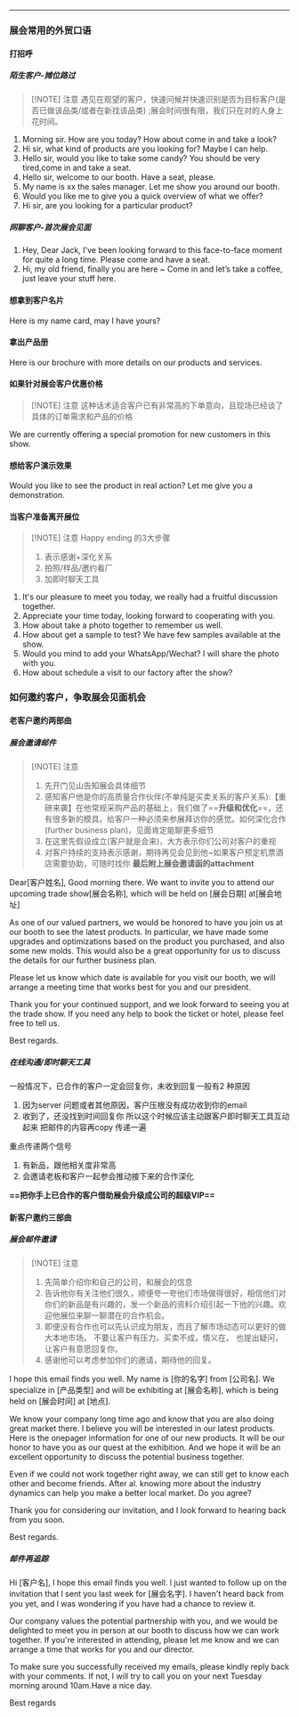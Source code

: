 
---

### 展会常用的外贸口语

#### 打招呼

##### 陌生客户-摊位路过

>[!NOTE] 注意
>遇见在观望的客户，快速问候并快速识别是否为目标客户(是否已做该品类/或者在新找该品类) ;展会时间很有限，我们只在对的人身上花时间。

1. Morning sir. How are you today? How about come in and take a look?
2. Hi sir, what kind of products are you looking for? Maybe I can help.
3. Hello sir, would you like to take some candy? You should be very tired,come in and take a seat.
4. Hello sir, welcome to our booth. Have a seat, please.
5. My name is xx the sales manager. Let me show you around our booth.
6. Would you like me to give you a quick overview of what we offer?
7. Hi sir, are you looking for a particular product?

##### 网聊客户-首次展会见面

1. Hey, Dear Jack, I've been looking forward to this face-to-face moment for quite a long time. Please come and have a seat.
2. Hi, my old friend, finally you are here ~ Come in and let’s take a coffee, just leave your stuff here.

#### 想拿到客户名片

Here is my name card, may I have yours?

#### 拿出产品册

Here is our brochure with more details on our products and services.

#### 如果针对展会客户优惠价格

>[!NOTE] 注意
>这种话术适合客户已有非常高的下单意向，且现场已经谈了具体的订单需求和产品的价格

We are currently offering a special promotion for new customers in this show.

#### 想给客户演示效果

Would you like to see the product in real action? Let me give you a demonstration.

#### 当客户准备离开展位

>[!NOTE] 注意
>Happy ending 的3大步骤
>1. 表示感谢+深化关系
>2. 拍照/样品/邀约看厂
>3. 加即时聊天工具

1. It's our pleasure to meet you today, we really had a fruitful discussion together.
2. Appreciate your time today, looking forward to cooperating with you.
3. How about take a photo together to remember us well.
4. How about get a sample to test? We have few samples available at the show.
5. Would you mind to add your WhatsApp/Wechat? I will share the photo with you.
6. How about schedule a visit to our factory after the show?

### 如何邀约客户，争取展会见面机会

#### 老客户邀约两部曲

##### 展会邀请邮件

> [!NOTE] 注意
> 1. 先开门见山告知展会具体细节
> 2. 感知客户他是你的高质量合作伙伴(不单纯是买卖关系的客户关系):【重磅来袭】在他常规采购产品的基础上，我们做了==**升级和优化**==，还有很多新的模具。给客户一种必须来参展拜访你的感觉。如何深化合作(further business plan)，见面肯定能聊更多细节
> 3. 在这里先假设成立(客户就是会来)，大方表示你们公司对客户的重视
> 4. 对客户持续的支持表示感谢，期待再见会见到他~如果客户预定机票酒店需要协助，可随时找你
> **最后附上展会邀请函的attachment**

Dear[客户姓名],
Good morning there. We want to invite you to attend our upcoming trade show[展会名称], which will be held on [展会日期] at[展会地址]

As one of our valued partners, we would be honored to have you join us at our booth to see the latest products. In particular, we have made some upgrades and optimizations based on the product you purchased, and also some new molds. This would also be a great opportunity for us to discuss the details for our further business plan.

Please let us know which date is available for you visit our booth, we will arrange a meeting time that works best for you and our president.

Thank you for your continued support, and we look forward to seeing you at the trade show. If you need any help to book the ticket or hotel, please feel free to tell us.

Best regards.

##### 在线沟通/即时聊天工具

一般情况下，已合作的客户一定会回复你，未收到回复一般有2 种原因
1. 因为server 问题或者其他原因，客户压根没有成功收到你的email
2. 收到了，还没找到时间回复你
所以这个时候应该主动跟客户即时聊天工具互动起来
把邮件的内容再copy 传递一遍

重点传递两个信号
1. 有新品，跟他相关度非常高
2. 会邀请老板和客户一起参会推动接下来的合作深化

**==把你手上已合作的客户借助展会升级成公司的超级VIP==**

#### 新客户邀约三部曲

##### 展会邮件邀请

> [!NOTE] 注意
> 1. 先简单介绍你和自己的公司，和展会的信息
> 2. 告诉他你有关注他们很久，顺便夸一夸他们市场做得很好，相信他们对你们的新品是有兴趣的，发一个新品的资料介绍引起一下他的兴趣。欢迎他展位来聊一聊潜在的合作机会。
> 3. 即便没有合作也可以先认识成为朋友，而且了解市场动态可以更好的做大本地市场。
>     不要让客户有压力。买卖不成，情义在。
>     也提出疑问，让客户有意愿回复你。
> 4. 感谢他可以考虑参加你们的邀请，期待他的回复。

I hope this email finds you well. My name is [你的名字] from [公司名]. We specialize in [产品类型] and will be exhibiting at [展会名称], which is being held on [展会时间] at [地点].

We know your company long time ago and know that you are also doing great market there. I believe you will be interested in our latest products. Here is the onepager information for one of our new products. It will be our honor to have you as our quest at the exhibition. And we hope it will be an excellent opportunity to discuss the potential business together.

Even if we could not work together right away, we can still get to know each other and become friends. After al. knowing more about the industry dynamics can help you make a better local market. Do you agree?

Thank you for considering our invitation, and I look forward to hearing back from you soon.

Best regards.

#####  邮件再追踪

Hi [客户名],
I hope this email finds you well. l just wanted to follow up on the invitation that l sent you last week for [展会名字]. I haven't heard back from you yet, and l was wondering if you have had a chance to review it.

Our company values the potential partnership with you, and we would be delighted to meet you in person at our booth to discuss how we can work together. If you're interested in attending, please let me know and we can arrange a time that works for you and our director.

To make sure you successfully received my emails, please kindly reply back with your comments. If not, I will try to call you on your next Tuesday morning around 10am.Have a nice day.

Best regards